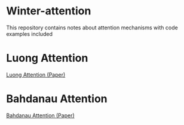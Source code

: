 # Winter-attention
This repository contains notes about attention mechanisms with code examples included

# Luong Attention

[Luong Attention (Paper)](https://arxiv.org/pdf/1508.04025.pdf)

# Bahdanau Attention

[Bahdanau Attention (Paper)](https://arxiv.org/pdf/1409.0473.pdf)
